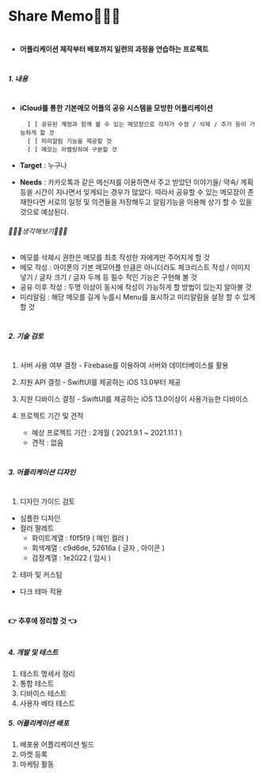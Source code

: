 # Share Memo🧑🏻‍💻
#
- **어플리케이션 제작부터 배포까지 일련의 과정을 연습하는 프로젝트**
#
##### 1. 내용
#
- **iCloud를 통한 기본메모 어플의 공유 시스템을 모방한 어플리케이션**

        [ ] 공유된 계정과 함께 볼 수 있는 메모장으로 각자가 수정 / 삭제 / 추가 등이 가능하게 할 것 
        [ ] 미리알림 기능을 제공할 것
        [ ] 메모는 라벨링하여 구분할 것

- **Target** : 누구나
- **Needs** : 카카오톡과 같은 메신저를 이용하면서 주고 받았던 이야기들/ 약속/ 계획등을 시간이 지나면서 잊게되는 경우가 많았다. 따라서 공유할 수 있는 메모장이 존재한다면 서로의 일정 및 의견들을 저장해두고 알림기능을 이용해 상기 할 수 있을 것으로 예상된다. 

###### 🧑🏻‍💻생각해보기🧑🏻‍💻

- 메모를 삭제시 권한은 메모를 최초 작성한 자에게만 주어지게 할 것
- 메모 작성 : 아이폰의 기본 메모어플 만큼은 아니더라도 체크리스트 작성 / 이미지 넣기 /  글자 크기 / 글자 두께 등 필수 적인 기능은 구현해 볼 것
- 공유 이후 작성 : 두명 이상이 동시에 작성이 가능하게 할 방법이 있는지 알아볼 것
- 미리알림 :  해당 메모를 길게 누를시 Menu를 표시하고 미리알림을 설정 할 수 있게 할 것
#
##### 2. 기술 검토
#
1. 서버 사용 여부 결정 - Firebase를 이용하여 서버와 데이터베이스를 활용

2. 지원 API 결정 - SwiftUI를 제공하는 iOS 13.0부터 제공
 
3. 지원 디바이스 결정 - SwiftUI를 제공하는 iOS 13.0이상이 사용가능한 디바이스
4. 프로젝트 기간 및 견적
    - 예상 프로젝트 기간 : 2개월 ( 2021.9.1 ~ 2021.11.1 )
    - 견적 : 없음
#
##### 3. 어플리케이션 디자인
#
1. 디자인 가이드 검토
- 심플한 디자인
- 컬러 팔레트 
    * 화이트계열 : f0f5f9 ( 메인 컬러 )
    * 회색계열 : c9d6de, 52616a  ( 글자 , 아이콘 )
    * 검정계열 : 1e2022 ( 임시 )

2. 테마 및 커스텀
- 다크 테마 적용

#
#
#

#### 👉 추후에 정리할 것 👈
#
##### 4. 개발 및 테스트

1. 테스트 명세서 정리
2. 통합 테스트
3. 디바이스 테스트
4. 사용자 베타 테스트

##### 5. 어플리케이션 배포

1. 배포용 어플리케이션 빌드
2. 마켓 등록
3. 마케팅 활동





